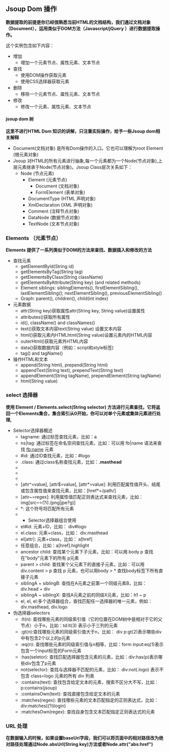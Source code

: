 ## Jsoup Dom 操作

**数据提取的前提是你已经很熟悉当前HTML的文档结构，我们通过文档对象（Document），运用类似于DOM方法（Javascript/jQuery ）进行数据提取操作。**

这个实例包含如下内容：
* 增加
   * 增加一个元素节点、属性元素、文本节点
* 查找
   * 使用DOM操作获取元素
   * 使用CSS选择器获取元素
* 删除
   * 移除一个元素节点、属性元素、文本节点
* 修改
   * 修改一个元素、属性元素、文本节点


#### jsoup dom 树
**这里不进行HTML Dom 知识的讲解，只注重实际操作，给予一些Jsoup dom相关解释**
* Document(文档对象) 是所有Dom操作的入口。它也可以理解为root Element (根元素对象)
* Jsoup 对HTML的所有元素进行抽象,每一个元素都为一个Node(节点对象),上层元素继承于Node(节点对象)。Jsoup Class层次关系如下：
   * Node (节点元素)
      * Element (元素节点)
         * Document (文档对象)
         * FormElement (表单对象) 
      * DocumentType (HTML 声明对象)<!DOCTYPE html>
      * XmlDeclaration (XML 声明对象)
      * Comment  (注释节点对象)
      * DataNode (数据节点对象) 
      * TextNode (文本节点对象)

### Elements （元素节点）
**Elements 提供了一系列类似于DOM的方法来查找、数据插入和修改的方法**
* 查找元素
	* getElementById(String id)
	* getElementsByTag(String tag)
	* getElementsByClass(String className)
	* getElementsByAttribute(String key) (and related methods)
	* Element siblings: siblingElements(), firstElementSibling(), lastElementSibling(); nextElementSibling(), previousElementSibling()
	* Graph: parent(), children(), child(int index)
* 元素数据
	* attr(String key)获取属性attr(String key, String value)设置属性
	* attributes()获取所有属性
	* id(), className() and classNames()
	* text()获取文本内容text(String value) 设置文本内容
	* html()获取元素内HTMLhtml(String value)设置元素内的HTML内容
	* outerHtml()获取元素外HTML内容
	* data()获取数据内容（例如：script和style标签)
	* tag() and tagName()
* 操作HTML和文本
	* append(String html), prepend(String html)
	* appendText(String text), prependText(String text)
	* appendElement(String tagName), prependElement(String tagName)
	* html(String value)
        
### select 选择器
**使用 Element / Elements.select(String selector) 方法进行元素查找，它将返回一个Elements集合，集合索引从0开始，你可以对单个元素或集体元素进行处理,**
* Selector选择器概述
	* tagname: 通过标签查找元素，比如：a
	* ns|tag: 通过标签在命名空间查找元素，比如：可以用 fb|name 语法来查找 <fb:name> 元素
	* #id: 通过ID查找元素，比如：#logo
	* .class: 通过class名称查找元素，比如：**.masthead**
	* [attribute]: 利用属性查找元素，比如：[href]
	* [^attr]: 利用属性名前缀来查找元素，比如：可以用[^data-] 来查找带有HTML5 Dataset属性的元素
	* [attr=value]: 利用属性值来查找元素，比如：[width=500]
	* [attr^=value], [attr$=value], [attr*=value]: 利用匹配属性值开头、结尾或包含属性值来查找元素，比如：[href*=/path/]
	* [attr~=regex]: 利用属性值匹配正则表达式来查找元素，比如： img[src~=(?i)\.(png|jpe?g)]
	* *: 这个符号将匹配所有元素
	* * Selector选择器组合使用
	* el#id: 元素+ID，比如： div#logo
	* el.class: 元素+class，比如： div.masthead
	* el[attr]: 元素+class，比如： a[href]
	* 任意组合，比如：a[href].highlight
	* ancestor child: 查找某个元素下子元素，比如：可以用.body p 查找在"body"元素下的所有 p元素
	* parent > child: 查找某个父元素下的直接子元素，比如：可以用div.content > p 查找 p 元素，也可以用body > * 查找body标签下所有直接子元素
	* siblingA + siblingB: 查找在A元素之前第一个同级元素B，比如：div.head + div
	* siblingA ~ siblingX: 查找A元素之前的同级X元素，比如：h1 ~ p
	* el, el, el:多个选择器组合，查找匹配任一选择器的唯一元素，例如：div.masthead, div.logo
* 伪选择器selectors
	* :lt(n): 查找哪些元素的同级索引值（它的位置在DOM树中是相对于它的父节点）小于n，比如：td:lt(3) 表示小于三列的元素
	* :gt(n):查找哪些元素的同级索引值大于n，比如： div p:gt(2)表示哪些div中有包含2个以上的p元素
	* :eq(n): 查找哪些元素的同级索引值与n相等，比如：form input:eq(1)表示包含一个input标签的Form元素
	* :has(seletor): 查找匹配选择器包含元素的元素，比如：div:has(p)表示哪些div包含了p元素
	* not(selector): 查找与选择器不匹配的元素，比如： div:not(.logo) 表示不包含 class=logo 元素的所有 div 列表
	* :contains(text): 查找包含给定文本的元素，搜索不区分大不写，比如： p:contains(jsoup)
	* :containsOwn(text): 查找直接包含给定文本的元素
	* :matches(regex): 查找哪些元素的文本匹配指定的正则表达式，比如：div:matches((?i)login)
	* :matchesOwn(regex): 查找自身包含文本匹配指定正则表达式的元素

### URL 处理
**在数据输入的时候，如果设置baseUri字段，我们可以将页面中的相对路径改为绝对路径处理通过Node.absUrl(String key)方法或者Node.attr("abs:href")**







   